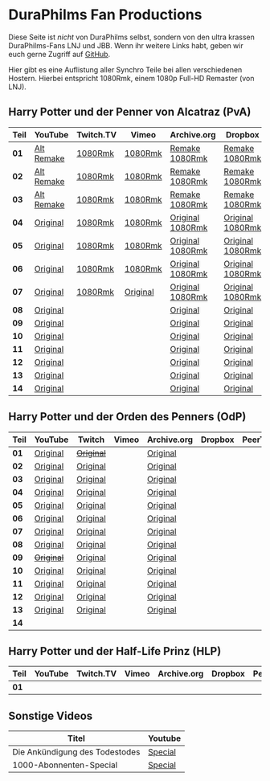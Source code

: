 DuraPhilms Fan Productions
==========================

Diese Seite ist *nicht* von DuraPhilms selbst, sondern von den ultra krassen
DuraPhilms-Fans LNJ und JBB. Wenn ihr weitere Links habt, geben wir euch gerne
Zugriff auf [GitHub](https://github.com/duraphilms/duraphilms.github.io).

Hier gibt es eine Auflistung aller Synchro Teile bei allen verschiedenen Hostern.
Hierbei entspricht 1080Rmk, einem 1080p Full-HD Remaster (von LNJ).

Harry Potter und der Penner von Alcatraz (PvA)
----------------------------------------------

| Teil   | YouTube                         | Twitch.TV       | Vimeo             | Archive.org                           | Dropbox                               | PeerTube        |
|--------|---------------------------------|-----------------|-------------------|---------------------------------------|---------------------------------------|-----------------|
| **01** | [Alt][301y-]<br/>[Remake][301y] | [1080Rmk][301t] | [1080Rmk][301v]   | [Remake][301a-]<br/>[1080Rmk][301a]   | [Remake][301d-]<br/>[1080Rmk][301d]   | [1080Rmk][301p] |
| **02** | [Alt][302y-]<br/>[Remake][302y] | [1080Rmk][302t] | [1080Rmk][302v]   | [Remake][302a-]<br/>[1080Rmk][302a]   | [Remake][302d-]<br/>[1080Rmk][302d]   | [1080Rmk][302p] |
| **03** | [Alt][303y-]<br/>[Remake][303y] | [1080Rmk][303t] | [1080Rmk][303v]   | [Remake][303a-]<br/>[1080Rmk][303a]   | [Remake][303d-]<br/>[1080Rmk][303d]   | [1080Rmk][303p] |
| **04** | [Original][304y]                | [1080Rmk][304t] | [1080Rmk][304v]   | [Original][304a-]<br/>[1080Rmk][304a] | [Original][304d-]<br/>[1080Rmk][304d] | [1080Rmk][304p] |
| **05** | [Original][305y]                | [1080Rmk][305t] | [1080Rmk][305v]   | [Original][305a-]<br/>[1080Rmk][305a] | [Original][305d-]<br/>[1080Rmk][305d] | [1080Rmk][305p] |
| **06** | [Original][306y]                | [1080Rmk][306t] | [1080Rmk][306v]   | [Original][306a-]<br/>[1080Rmk][306a] | [Original][306d-]<br/>[1080Rmk][306d] | [1080Rmk][306p] |
| **07** | [Original][307y]                | [1080Rmk][307t] | [Original][307v-] | [Original][307a-]<br/>[1080Rmk][307a] | [Original][307d-]<br/>[1080Rmk][307d] |                 |
| **08** | [Original][308y]                |                 |                   | [Original][308a-]                     | [Original][308d-]                     |                 |
| **09** | [Original][309y]                |                 |                   | [Original][309a-]                     | [Original][309d-]                     |                 |
| **10** | [Original][310y]                |                 |                   | [Original][310a-]                     | [Original][310d-]                     |                 |
| **11** | [Original][311y]                |                 |                   | [Original][311a-]                     | [Original][311d-]                     |                 |
| **12** | [Original][312y]                |                 |                   | [Original][312a-]                     | [Original][312d-]                     |                 |
| **13** | [Original][313y]                |                 |                   | [Original][313a-]                     | [Original][313d-]                     |                 |
| **14** | [Original][314y]                |                 |                   | [Original][314a-]                     | [Original][314d-]                     |                 |

[301y-]: https://www.youtube.com/watch?v=Ja7d8DV-lwQ
[302y-]: https://www.youtube.com/watch?v=8bG-5eDXfgY
[303y-]: https://www.youtube.com/watch?v=5e-4pIhhPCw
[301y]: https://www.youtube.com/watch?v=8QPo_diqd8k
[302y]: https://www.youtube.com/watch?v=-h-yviW_xVs
[303y]: https://www.youtube.com/watch?v=2H8SCuHWjdw
[304y]: https://www.youtube.com/watch?v=3GXJpjFtv4o
[305y]: https://www.youtube.com/watch?v=xc_Xa7StPbQ
[306y]: https://www.youtube.com/watch?v=rKM5iXdOxtE
[307y]: https://www.youtube.com/watch?v=yq7WYOOd4sk
[308y]: https://www.youtube.com/watch?v=Pd8EfJ0FQb0
[309y]: https://www.youtube.com/watch?v=4gOStT5d_Nw
[310y]: https://www.youtube.com/watch?v=IJB5G2ZgS40
[311y]: https://www.youtube.com/watch?v=_Bb2YoEspY8
[312y]: https://www.youtube.com/watch?v=8TEXBGAYuN0
[313y]: https://www.youtube.com/watch?v=AB5k0rhiqbc
[314y]: https://www.youtube.com/watch?v=9A7KsljQHSw

[301t]: https://www.twitch.tv/videos/173846718
[302t]: https://www.twitch.tv/videos/224047707
[303t]: https://www.twitch.tv/videos/385542997
[304t]: https://www.twitch.tv/videos/388174461
[305t]: https://www.twitch.tv/videos/155750947
[306t]: https://www.twitch.tv/videos/156787176
[307t]: https://www.twitch.tv/videos/388174548

[301v]: https://vimeo.com/233225334
[302v]: https://vimeo.com/253485162
[303v]: https://vimeo.com/319204895
[304v]: https://vimeo.com/229456126
[305v]: https://vimeo.com/230376294
[306v]: https://vimeo.com/321108665
[307v-]: https://vimeo.com/281727101

[301a-]: https://archive.org/download/HPudPvAT_file_remake/HPudPvA_T_01.mp4
[302a-]: https://archive.org/download/HPudPvAT_file_remake/HPudPvA_T_02.mp4
[303a-]: https://archive.org/download/HPudPvAT_file_remake/HPudPvA_T_03.mp4
[304a-]: https://archive.org/download/HPudPvAT_file_remake/HPudPvA_T_04.mp4
[305a-]: https://archive.org/download/HPudPvAT_file_remake/HPudPvA_T_05.mp4
[306a-]: https://archive.org/download/HPudPvAT_file_remake/HPudPvA_T_06.mp4
[307a-]: https://archive.org/download/HPudPvAT_file_remake/HPudPvA_T_07.mp4
[308a-]: https://archive.org/download/HPudPvAT_file_remake/HPudPvA_T_08.mp4
[309a-]: https://archive.org/download/HPudPvAT_file_remake/HPudPvA_T_09.mp4
[310a-]: https://archive.org/download/HPudPvAT_file_remake/HPudPvA_T_10.mp4
[311a-]: https://archive.org/download/HPudPvAT_file_remake/HPudPvA_T_11.mp4
[312a-]: https://archive.org/download/HPudPvAT_file_remake/HPudPvA_T_12.mp4
[313a-]: https://archive.org/download/HPudPvAT_file_remake/HPudPvA_T_13.mp4
[314a-]: https://archive.org/download/HPudPvAT_file_remake/HPudPvA_T_14.mp4

[301a]: https://archive.org/download/HPudPvA_1080Rmk/HPudPvA_01_1080Rmk.mp4
[302a]: https://archive.org/download/HPudPvA_1080Rmk/HPudPvA_02_1080Rmk.mp4
[303a]: https://archive.org/download/HPudPvA_1080Rmk/HPudPvA_03_1080Rmk.mp4
[304a]: https://archive.org/download/HPudPvA_1080Rmk/HPudPvA_04_1080Rmk.mp4
[305a]: https://archive.org/download/HPudPvA_1080Rmk/HPudPvA_05_1080Rmk.mp4
[306a]: https://archive.org/download/HPudPvA_1080Rmk/HPudPvA_06_1080Rmk.mp4
[307a]: https://archive.org/download/HPudPvA_1080Rmk/HPudPvA_07_1080Rmk.mp4

[301d-]: https://dl.dropboxusercontent.com/s/ca27pxotoceuk8o/HPudPvA_T_1.mp4
[302d-]: https://dl.dropboxusercontent.com/s/7q6qik9g7cmmfkn/HPudPvA_T_2.mp4
[303d-]: https://dl.dropboxusercontent.com/s/bgic83xyixf7dh6/HPudPvA_T_3.mp4
[304d-]: https://dl.dropboxusercontent.com/s/zxnnja6mj3oa6ed/HPudPvA_T_4.mp4
[305d-]: https://dl.dropboxusercontent.com/s/1jv673gvng4lhrb/HPudPvA_T_5.mp4
[306d-]: https://dl.dropboxusercontent.com/s/ybxd6dn4hjixyw2/HPudPvA_T_6.mp4
[307d-]: https://dl.dropboxusercontent.com/s/8k018xjj815s4rv/HPudPvA_T_7.mp4
[308d-]: https://dl.dropboxusercontent.com/s/7ykw783k3i351nv/HPudPvA_T_8.mp4
[309d-]: https://dl.dropboxusercontent.com/s/ezufwyhby40tmh4/HPudPvA_T_9.mp4
[310d-]: https://dl.dropboxusercontent.com/s/sp56a7yfhctt0dx/HPudPvA_T_10.mp4
[311d-]: https://dl.dropboxusercontent.com/s/1dveoib6o7noa17/HPudPvA_T_11.mp4
[312d-]: https://dl.dropboxusercontent.com/s/v9fvz4hcg2lm700/HPudPvA_T_12.mp4
[313d-]: https://dl.dropboxusercontent.com/s/9dmmcsf1v88ymko/HPudPvA_T_13.mp4
[314d-]: https://dl.dropboxusercontent.com/s/fhqqp1rrvvv6p39/HPudPvA_T_14.mp4

[301d]: https://dl.dropboxusercontent.com/s/o9la0a7erwntwxl/HPudPvA_01_1080Rmk.mp4
[302d]: https://dl.dropboxusercontent.com/s/8l0g2v6s4uixpr7/HPudPvA_02_1080Rmk.mp4
[303d]: https://dl.dropboxusercontent.com/s/zda15eebz4ppdim/HPudPvA_03_1080Rmk.mp4
[304d]: https://dl.dropboxusercontent.com/s/pdfekrnsqhzxc08/HPudPvA_04_1080Rmk.mp4
[305d]: https://dl.dropboxusercontent.com/s/giz6oz5tc8mpox4/HPudPvA_05_1080Rmk.mp4
[306d]: https://dl.dropboxusercontent.com/s/zo8ubu4u4picy5k/HPudPvA_06_1080Rmk.mp4
[307d]: https://dl.dropboxusercontent.com/s/ee3jufwopqd9uxn/HPudPvA_07_1080Rmk.mp4

[301p]: https://peertube.social/videos/watch/190941d6-1cbf-4db1-ab7d-5d24c5bafdde
[302p]: https://peertube.social/videos/watch/8287b509-285a-4c88-882b-e81b16059817
[303p]: https://peertube.social/videos/watch/a43ed17b-e3b5-4899-b47a-0d62133f253e
[304p]: https://peertube.social/videos/watch/70e3ae00-1a8a-466c-ac0b-3a10f222e8bf
[305p]: https://peertube.social/videos/watch/384ab703-84bf-4a42-9595-f7e9332ec63d
[306p]: https://peertube.social/videos/watch/78db65ec-0e50-49f5-8e96-b771e23845cc

Harry Potter und der Orden des Penners (OdP)
--------------------------------------------

| Teil   | YouTube              | Twitch               | Vimeo | Archive.org      | Dropbox | PeerTube |
|--------|----------------------|----------------------|-------|------------------|---------|----------|
| **01** | [Original][501y]     | [~~Original~~][501t] |       | [Original][501a] |         |          |
| **02** | [Original][502y]     | [Original][502t]     |       | [Original][502a] |         |          |
| **03** | [Original][503y]     | [Original][503t]     |       | [Original][503a] |         |          |
| **04** | [Original][504y]     | [Original][504t]     |       | [Original][504a] |         |          |
| **05** | [Original][505y]     | [Original][505t]     |       | [Original][505a] |         |          |
| **06** | [Original][506y]     | [Original][506t]     |       | [Original][506a] |         |          |
| **07** | [Original][507y]     | [Original][507t]     |       | [Original][507a] |         |          |
| **08** | [Original][508y]     | [Original][508t]     |       | [Original][508a] |         |          |
| **09** | [~~Original~~][509y] | [Original][509t]     |       | [Original][509a] |         |          |
| **10** | [Original][510y]     | [Original][510t]     |       | [Original][510a] |         |          |
| **11** | [Original][511y]     | [Original][511t]     |       | [Original][511a] |         |          |
| **12** | [Original][512y]     | [Original][512t]     |       | [Original][512a] |         |          |
| **13** | [Original][513y]     | [Original][513t]     |       | [Original][513a] |         |          |
| **14** |                      |                      |       |                  |         |          |

[501y]: https://youtu.be/4arwkIcTHgs?list=PLOZUMtCVKU0AygY2l4fQ3-RZHSc-L0V5g
[502y]: https://youtu.be/HAVbNybjias?list=PLOZUMtCVKU0AygY2l4fQ3-RZHSc-L0V5g
[503y]: https://youtu.be/2Rn8Fpyt4S0?list=PLOZUMtCVKU0AygY2l4fQ3-RZHSc-L0V5g
[504y]: https://youtu.be/XZWaD4Kutd4?list=PLOZUMtCVKU0AygY2l4fQ3-RZHSc-L0V5g
[505y]: https://youtu.be/Hj0ztszS3EA&list=PLOZUMtCVKU0AygY2l4fQ3-RZHSc-L0V5g
[506y]: https://youtu.be/d7CSBVOaB_4?list=PLOZUMtCVKU0AygY2l4fQ3-RZHSc-L0V5g
[507y]: https://youtu.be/Dd6G60HRaCI?list=PLOZUMtCVKU0AygY2l4fQ3-RZHSc-L0V5g
[508y]: https://youtu.be/LuQmEIbjTFM?list=PLOZUMtCVKU0AygY2l4fQ3-RZHSc-L0V5g
[509y]: https://youtu.be/Mzmszrx_uco&list=PLOZUMtCVKU0AygY2l4fQ3-RZHSc-L0V5g
[510y]: https://youtu.be/IrDY1qGAJGw?list=PLOZUMtCVKU0AygY2l4fQ3-RZHSc-L0V5g
[511y]: https://youtu.be/FHhVIAqBV8U?list=PLOZUMtCVKU0AygY2l4fQ3-RZHSc-L0V5g
[512y]: https://youtu.be/r90wHohn3_A?list=PLOZUMtCVKU0AygY2l4fQ3-RZHSc-L0V5g
[513y]: https://youtu.be/CNqeEqktQHo?list=PLOZUMtCVKU0AygY2l4fQ3-RZHSc-L0V5g

[501t]: https://www.twitch.tv/videos/385699576
[502t]: https://www.twitch.tv/videos/385699605
[503t]: https://www.twitch.tv/videos/385917574
[504t]: https://www.twitch.tv/videos/385699663
[505t]: https://www.twitch.tv/videos/385699696
[506t]: https://www.twitch.tv/videos/385699723
[507t]: https://www.twitch.tv/videos/385699752
[508t]: https://www.twitch.tv/videos/385699782
[509t]: https://www.twitch.tv/videos/385699812
[510t]: https://www.twitch.tv/videos/385699829
[511t]: https://www.twitch.tv/videos/385699853
[512t]: https://www.twitch.tv/videos/385699883
[513t]: https://www.twitch.tv/videos/385916775

[501a]: https://archive.org/download/HPudOdPT_file_remake/HPudOdP_T_01.mp4
[502a]: https://archive.org/download/HPudOdPT_file_remake/HPudOdP_T_02.mp4
[503a]: https://archive.org/download/HPudOdPT_file_remake/HPudOdP_T_03.mp4
[504a]: https://archive.org/download/HPudOdPT_file_remake/HPudOdP_T_04.mp4
[505a]: https://archive.org/download/HPudOdPT_file_remake/HPudOdP_T_05.mp4
[506a]: https://archive.org/download/HPudOdPT_file_remake/HPudOdP_T_06.mp4
[507a]: https://archive.org/download/HPudOdPT_file_remake/HPudOdP_T_07.mp4
[508a]: https://archive.org/download/HPudOdPT_file_remake/HPudOdP_T_08.mp4
[509a]: https://archive.org/download/HPudOdPT_file_remake/HPudOdP_T_09.mp4
[510a]: https://archive.org/download/HPudOdPT_file_remake/HPudOdP_T_10.mp4
[511a]: https://archive.org/download/HPudOdPT_file_remake/HPudOdP_T_11.mp4
[512a]: https://archive.org/download/HPudOdPT_file_remake/HPudOdP_T_12.mp4
[513a]: https://archive.org/download/HPudOdPT_file_remake/HPudOdP_T_13.mp4

Harry Potter und der Half-Life Prinz (HLP)
------------------------------------------

| Teil   | YouTube  | Twitch.TV | Vimeo | Archive.org | Dropbox | PeerTube |
|--------|----------|-----------|-------|-------------|---------|----------|
| **01** |          |           |       |             |         |          |


Sonstige Videos
---------------

| Titel | Youtube |
|-------|---------|
| Die Ankündigung des Todestodes |  [Special](https://youtu.be/uw76l0VnoL0) |
| 1000-Abonnenten-Special | [Special](https://youtu.be/ARcpujeMOog) |
